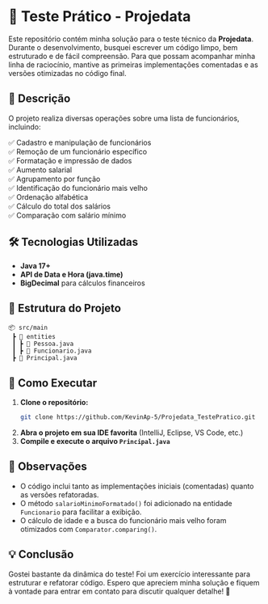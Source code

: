 # 🚀 Teste Prático - Projedata

Este repositório contém minha solução para o teste técnico da **Projedata**. Durante o desenvolvimento, busquei escrever um código limpo, bem estruturado e de fácil compreensão. Para que possam acompanhar minha linha de raciocínio, mantive as primeiras implementações comentadas e as versões otimizadas no código final.

## 📝 Descrição

O projeto realiza diversas operações sobre uma lista de funcionários, incluindo:

✅ Cadastro e manipulação de funcionários  
✅ Remoção de um funcionário específico  
✅ Formatação e impressão de dados  
✅ Aumento salarial  
✅ Agrupamento por função  
✅ Identificação do funcionário mais velho  
✅ Ordenação alfabética  
✅ Cálculo do total dos salários  
✅ Comparação com salário mínimo  

## 🛠️ Tecnologias Utilizadas

- **Java 17+**
- **API de Data e Hora (java.time)**
- **BigDecimal** para cálculos financeiros

## 📂 Estrutura do Projeto

```
📦 src/main  
 ┣ 📂 entities  
 ┃ ┣ 📜 Pessoa.java  
 ┃ ┣ 📜 Funcionario.java  
 ┣ 📜 Principal.java  
```

## 🚀 Como Executar

1. **Clone o repositório:**  
   ```sh
   git clone https://github.com/KevinAp-5/Projedata_TestePratico.git
   ```  
2. **Abra o projeto em sua IDE favorita** (IntelliJ, Eclipse, VS Code, etc.)  
3. **Compile e execute o arquivo `Principal.java`**  

## 📌 Observações

- O código inclui tanto as implementações iniciais (comentadas) quanto as versões refatoradas.  
- O método `salarioMinimoFormatado()` foi adicionado na entidade `Funcionario` para facilitar a exibição.  
- O cálculo de idade e a busca do funcionário mais velho foram otimizados com `Comparator.comparing()`.  

## 💡 Conclusão

Gostei bastante da dinâmica do teste! Foi um exercício interessante para estruturar e refatorar código. Espero que apreciem minha solução e fiquem à vontade para entrar em contato para discutir qualquer detalhe! 🚀
